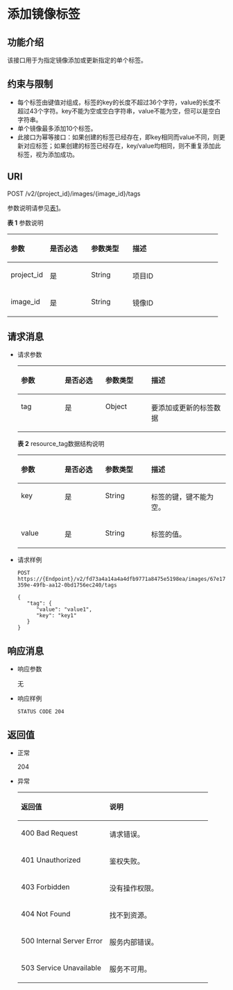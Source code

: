 # 添加镜像标签<a name="ims_03_0618"></a>

## 功能介绍<a name="section10905330183640"></a>

该接口用于为指定镜像添加或更新指定的单个标签。

## 约束与限制<a name="section31140086183640"></a>

-   每个标签由键值对组成，标签的key的长度不超过36个字符，value的长度不超过43个字符。key不能为空或空白字符串，value不能为空，但可以是空白字符串。
-   单个镜像最多添加10个标签。
-   此接口为幂等接口：如果创建的标签已经存在，即key相同而value不同，则更新对应标签；如果创建的标签已经存在，key/value均相同，则不重复添加此标签，视为添加成功。

## URI<a name="section66183038183640"></a>

POST /v2/\{project\_id\}/images/\{image\_id\}/tags

参数说明请参见[表1](#table51217005183640)。

**表 1**  参数说明

<a name="table51217005183640"></a>
<table><thead align="left"><tr id="row52286949183640"><th class="cellrowborder" valign="top" width="18.55814418558144%" id="mcps1.2.5.1.1"><p id="p7384511183640"><a name="p7384511183640"></a><a name="p7384511183640"></a>参数</p>
</th>
<th class="cellrowborder" valign="top" width="19.58804119588041%" id="mcps1.2.5.1.2"><p id="p61274546183640"><a name="p61274546183640"></a><a name="p61274546183640"></a>是否必选</p>
</th>
<th class="cellrowborder" valign="top" width="19.648035196480354%" id="mcps1.2.5.1.3"><p id="p64291173183640"><a name="p64291173183640"></a><a name="p64291173183640"></a>参数类型</p>
</th>
<th class="cellrowborder" valign="top" width="42.205779422057795%" id="mcps1.2.5.1.4"><p id="p40202496183640"><a name="p40202496183640"></a><a name="p40202496183640"></a>描述</p>
</th>
</tr>
</thead>
<tbody><tr id="row35176748183640"><td class="cellrowborder" valign="top" width="18.55814418558144%" headers="mcps1.2.5.1.1 "><p id="p30744336183640"><a name="p30744336183640"></a><a name="p30744336183640"></a>project_id</p>
</td>
<td class="cellrowborder" valign="top" width="19.58804119588041%" headers="mcps1.2.5.1.2 "><p id="p7263317183640"><a name="p7263317183640"></a><a name="p7263317183640"></a>是</p>
</td>
<td class="cellrowborder" valign="top" width="19.648035196480354%" headers="mcps1.2.5.1.3 "><p id="p51457827183640"><a name="p51457827183640"></a><a name="p51457827183640"></a>String</p>
</td>
<td class="cellrowborder" valign="top" width="42.205779422057795%" headers="mcps1.2.5.1.4 "><p id="p7334433183640"><a name="p7334433183640"></a><a name="p7334433183640"></a>项目ID</p>
</td>
</tr>
<tr id="row66009897183640"><td class="cellrowborder" valign="top" width="18.55814418558144%" headers="mcps1.2.5.1.1 "><p id="p45201459183640"><a name="p45201459183640"></a><a name="p45201459183640"></a>image_id</p>
</td>
<td class="cellrowborder" valign="top" width="19.58804119588041%" headers="mcps1.2.5.1.2 "><p id="p37439553183640"><a name="p37439553183640"></a><a name="p37439553183640"></a>是</p>
</td>
<td class="cellrowborder" valign="top" width="19.648035196480354%" headers="mcps1.2.5.1.3 "><p id="p12704956183640"><a name="p12704956183640"></a><a name="p12704956183640"></a>String</p>
</td>
<td class="cellrowborder" valign="top" width="42.205779422057795%" headers="mcps1.2.5.1.4 "><p id="p22468491183640"><a name="p22468491183640"></a><a name="p22468491183640"></a>镜像ID</p>
</td>
</tr>
</tbody>
</table>

## 请求消息<a name="section889830183640"></a>

-   请求参数

    <a name="table66813056183640"></a>
    <table><thead align="left"><tr id="row17712916183640"><th class="cellrowborder" valign="top" width="21.01789821017898%" id="mcps1.1.5.1.1"><p id="p25460115183640"><a name="p25460115183640"></a><a name="p25460115183640"></a>参数</p>
    </th>
    <th class="cellrowborder" valign="top" width="19.52804719528047%" id="mcps1.1.5.1.2"><p id="p49003430183640"><a name="p49003430183640"></a><a name="p49003430183640"></a>是否必选</p>
    </th>
    <th class="cellrowborder" valign="top" width="22.047795220477955%" id="mcps1.1.5.1.3"><p id="p9854902183640"><a name="p9854902183640"></a><a name="p9854902183640"></a>参数类型</p>
    </th>
    <th class="cellrowborder" valign="top" width="37.40625937406259%" id="mcps1.1.5.1.4"><p id="p60049578183640"><a name="p60049578183640"></a><a name="p60049578183640"></a>描述</p>
    </th>
    </tr>
    </thead>
    <tbody><tr id="row32177643183640"><td class="cellrowborder" valign="top" width="21.01789821017898%" headers="mcps1.1.5.1.1 "><p id="p56252256183640"><a name="p56252256183640"></a><a name="p56252256183640"></a>tag</p>
    </td>
    <td class="cellrowborder" valign="top" width="19.52804719528047%" headers="mcps1.1.5.1.2 "><p id="p60138865183640"><a name="p60138865183640"></a><a name="p60138865183640"></a>是</p>
    </td>
    <td class="cellrowborder" valign="top" width="22.047795220477955%" headers="mcps1.1.5.1.3 "><p id="p3312363191641"><a name="p3312363191641"></a><a name="p3312363191641"></a>Object</p>
    </td>
    <td class="cellrowborder" valign="top" width="37.40625937406259%" headers="mcps1.1.5.1.4 "><p id="p38087562183640"><a name="p38087562183640"></a><a name="p38087562183640"></a>要添加或更新的标签数据</p>
    </td>
    </tr>
    </tbody>
    </table>

    **表 2**  resource\_tag数据结构说明

    <a name="table65193697183640"></a>
    <table><thead align="left"><tr id="row45372420183640"><th class="cellrowborder" valign="top" width="20.95790420957904%" id="mcps1.2.5.1.1"><p id="p51287431183640"><a name="p51287431183640"></a><a name="p51287431183640"></a>参数</p>
    </th>
    <th class="cellrowborder" valign="top" width="19.508049195080492%" id="mcps1.2.5.1.2"><p id="p60641226183640"><a name="p60641226183640"></a><a name="p60641226183640"></a>是否必选</p>
    </th>
    <th class="cellrowborder" valign="top" width="22.047795220477955%" id="mcps1.2.5.1.3"><p id="p12992245183640"><a name="p12992245183640"></a><a name="p12992245183640"></a>参数类型</p>
    </th>
    <th class="cellrowborder" valign="top" width="37.48625137486252%" id="mcps1.2.5.1.4"><p id="p45738929183640"><a name="p45738929183640"></a><a name="p45738929183640"></a>描述</p>
    </th>
    </tr>
    </thead>
    <tbody><tr id="row13865765183640"><td class="cellrowborder" valign="top" width="20.95790420957904%" headers="mcps1.2.5.1.1 "><p id="p49385210183640"><a name="p49385210183640"></a><a name="p49385210183640"></a>key</p>
    </td>
    <td class="cellrowborder" valign="top" width="19.508049195080492%" headers="mcps1.2.5.1.2 "><p id="p40779096183640"><a name="p40779096183640"></a><a name="p40779096183640"></a>是</p>
    </td>
    <td class="cellrowborder" valign="top" width="22.047795220477955%" headers="mcps1.2.5.1.3 "><p id="p14772454183640"><a name="p14772454183640"></a><a name="p14772454183640"></a>String</p>
    </td>
    <td class="cellrowborder" valign="top" width="37.48625137486252%" headers="mcps1.2.5.1.4 "><p id="p55718092183640"><a name="p55718092183640"></a><a name="p55718092183640"></a>标签的键，键不能为空。</p>
    </td>
    </tr>
    <tr id="row31700784183640"><td class="cellrowborder" valign="top" width="20.95790420957904%" headers="mcps1.2.5.1.1 "><p id="p17626702183640"><a name="p17626702183640"></a><a name="p17626702183640"></a>value</p>
    </td>
    <td class="cellrowborder" valign="top" width="19.508049195080492%" headers="mcps1.2.5.1.2 "><p id="p18476761183640"><a name="p18476761183640"></a><a name="p18476761183640"></a>是</p>
    </td>
    <td class="cellrowborder" valign="top" width="22.047795220477955%" headers="mcps1.2.5.1.3 "><p id="p20222648183640"><a name="p20222648183640"></a><a name="p20222648183640"></a>String</p>
    </td>
    <td class="cellrowborder" valign="top" width="37.48625137486252%" headers="mcps1.2.5.1.4 "><p id="p27421780183640"><a name="p27421780183640"></a><a name="p27421780183640"></a>标签的值。</p>
    </td>
    </tr>
    </tbody>
    </table>


-   请求样例

    ```
    POST https://{Endpoint}/v2/fd73a4a14a4a4dfb9771a8475e5198ea/images/67e17426-359e-49fb-aa12-0bd1756ec240/tags
    ```

    ```
    {
       "tag": {
          "value": "value1",
          "key": "key1"
       }
    }
    ```


## 响应消息<a name="section59059888183640"></a>

-   响应参数

    无

-   响应样例

    ```
    STATUS CODE 204
    ```


## 返回值<a name="section37876563183640"></a>

-   正常

    204

-   异常

    <a name="table56403656183640"></a>
    <table><thead align="left"><tr id="row33675493183640"><th class="cellrowborder" valign="top" width="46.46%" id="mcps1.1.3.1.1"><p id="p43360445183640"><a name="p43360445183640"></a><a name="p43360445183640"></a>返回值</p>
    </th>
    <th class="cellrowborder" valign="top" width="53.54%" id="mcps1.1.3.1.2"><p id="p22535141183640"><a name="p22535141183640"></a><a name="p22535141183640"></a>说明</p>
    </th>
    </tr>
    </thead>
    <tbody><tr id="row13407109183640"><td class="cellrowborder" valign="top" width="46.46%" headers="mcps1.1.3.1.1 "><p id="p12234054183640"><a name="p12234054183640"></a><a name="p12234054183640"></a>400 Bad Request</p>
    </td>
    <td class="cellrowborder" valign="top" width="53.54%" headers="mcps1.1.3.1.2 "><p id="p51434319183640"><a name="p51434319183640"></a><a name="p51434319183640"></a>请求错误。</p>
    </td>
    </tr>
    <tr id="row60255695183640"><td class="cellrowborder" valign="top" width="46.46%" headers="mcps1.1.3.1.1 "><p id="p48873112183640"><a name="p48873112183640"></a><a name="p48873112183640"></a>401 Unauthorized</p>
    </td>
    <td class="cellrowborder" valign="top" width="53.54%" headers="mcps1.1.3.1.2 "><p id="p66407998183640"><a name="p66407998183640"></a><a name="p66407998183640"></a>鉴权失败。</p>
    </td>
    </tr>
    <tr id="row60801071183640"><td class="cellrowborder" valign="top" width="46.46%" headers="mcps1.1.3.1.1 "><p id="p25939690183640"><a name="p25939690183640"></a><a name="p25939690183640"></a>403 Forbidden</p>
    </td>
    <td class="cellrowborder" valign="top" width="53.54%" headers="mcps1.1.3.1.2 "><p id="p20740150183640"><a name="p20740150183640"></a><a name="p20740150183640"></a>没有操作权限。</p>
    </td>
    </tr>
    <tr id="row52443626183640"><td class="cellrowborder" valign="top" width="46.46%" headers="mcps1.1.3.1.1 "><p id="p20075281183640"><a name="p20075281183640"></a><a name="p20075281183640"></a>404 Not Found</p>
    </td>
    <td class="cellrowborder" valign="top" width="53.54%" headers="mcps1.1.3.1.2 "><p id="p15485085183640"><a name="p15485085183640"></a><a name="p15485085183640"></a>找不到资源。</p>
    </td>
    </tr>
    <tr id="row5148045183640"><td class="cellrowborder" valign="top" width="46.46%" headers="mcps1.1.3.1.1 "><p id="p14338475183640"><a name="p14338475183640"></a><a name="p14338475183640"></a>500 Internal Server Error</p>
    </td>
    <td class="cellrowborder" valign="top" width="53.54%" headers="mcps1.1.3.1.2 "><p id="p20565793183640"><a name="p20565793183640"></a><a name="p20565793183640"></a>服务内部错误。</p>
    </td>
    </tr>
    <tr id="row50874413183640"><td class="cellrowborder" valign="top" width="46.46%" headers="mcps1.1.3.1.1 "><p id="p27186779183640"><a name="p27186779183640"></a><a name="p27186779183640"></a>503 Service Unavailable</p>
    </td>
    <td class="cellrowborder" valign="top" width="53.54%" headers="mcps1.1.3.1.2 "><p id="p54645494183640"><a name="p54645494183640"></a><a name="p54645494183640"></a>服务不可用。</p>
    </td>
    </tr>
    </tbody>
    </table>


